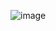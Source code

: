 ![image](https://github.com/born-A/Today-I-Learned/assets/93516595/d2cfac5b-4757-4ab9-847b-4c46b6ed6c3b)

